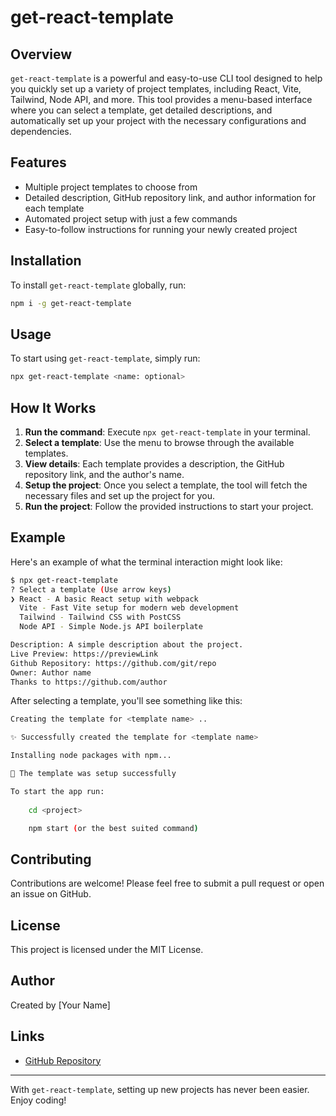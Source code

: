 # get-react-template

## Overview

`get-react-template` is a powerful and easy-to-use CLI tool designed to help you quickly set up a variety of project templates, including React, Vite, Tailwind, Node API, and more. This tool provides a menu-based interface where you can select a template, get detailed descriptions, and automatically set up your project with the necessary configurations and dependencies.

## Features

- Multiple project templates to choose from
- Detailed description, GitHub repository link, and author information for each template
- Automated project setup with just a few commands
- Easy-to-follow instructions for running your newly created project

## Installation

To install `get-react-template` globally, run:

```bash
npm i -g get-react-template
```

## Usage

To start using `get-react-template`, simply run:

```bash
npx get-react-template <name: optional>
```

## How It Works

1. **Run the command**: Execute `npx get-react-template` in your terminal.
2. **Select a template**: Use the menu to browse through the available templates.
3. **View details**: Each template provides a description, the GitHub repository link, and the author's name.
4. **Setup the project**: Once you select a template, the tool will fetch the necessary files and set up the project for you.
5. **Run the project**: Follow the provided instructions to start your project.

## Example

Here's an example of what the terminal interaction might look like:

```bash
$ npx get-react-template
? Select a template (Use arrow keys)
❯ React - A basic React setup with webpack
  Vite - Fast Vite setup for modern web development
  Tailwind - Tailwind CSS with PostCSS
  Node API - Simple Node.js API boilerplate

Description: A simple description about the project.
Live Preview: https://previewLink
Github Repository: https://github.com/git/repo
Owner: Author name
Thanks to https://github.com/author
```

After selecting a template, you'll see something like this:

```bash
Creating the template for <template name> ..

✨ Successfully created the template for <template name>

Installing node packages with npm...

🎉 The template was setup successfully

To start the app run: 
    
    cd <project>

    npm start (or the best suited command)
```

## Contributing

Contributions are welcome! Please feel free to submit a pull request or open an issue on GitHub.

## License

This project is licensed under the MIT License.

## Author

Created by [Your Name]

## Links

- [GitHub Repository](https://github.com/tushargarg0987/get-react-template)

---

With `get-react-template`, setting up new projects has never been easier. Enjoy coding!